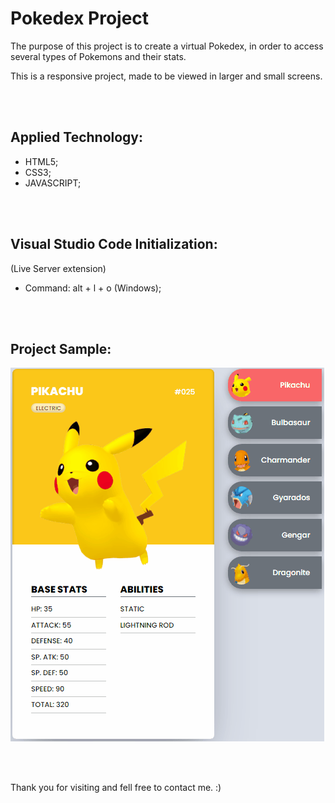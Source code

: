 # Pokedex Project

The purpose of this project is to create a virtual Pokedex, in order to access several types of Pokemons and their stats.

This is a responsive project, made to be viewed in larger and small screens. 

<br/><br/>

## Applied Technology:

- HTML5;
- CSS3;
- JAVASCRIPT;

<br/><br/>

## Visual Studio Code Initialization:

(Live Server extension)

* Command: alt + l + o (Windows);

<br/><br/>

## Project Sample:
<img src="src\imagens\sample.gif" alt="project sample">

<br/><br/>

Thank you for visiting and fell free to contact me. :)

